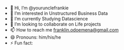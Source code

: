 - 👋 Hi, I’m @yourunclefrankie
- 👀 I’m interested in Unstructured Business Data 
- 🌱 I’m currently Studying Datascience 
- 💞️ I’m looking to collaborate on Life projects 
- 📫 How to reach me franklin.odoemena@gmail.com 
- 😄 Pronouns: him/his/he 
- ⚡ Fun fact: 

<!---
yourunclefrankie/yourunclefrankie is a ✨ special ✨ repository because its `README.md` (this file) appears on your GitHub profile.
You can click the Preview link to take a look at your changes.
--->
